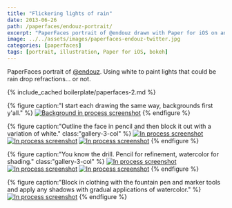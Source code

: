 ```yaml
---
title: "Flickering lights of rain"
date: 2013-06-26
path: /paperfaces/endouz-portrait/
excerpt: "PaperFaces portrait of @endouz drawn with Paper for iOS on an iPad."
image: ../../assets/images/paperfaces-endouz-twitter.jpg
categories: [paperfaces]
tags: [portrait, illustration, Paper for iOS, bokeh]
---
```


PaperFaces portrait of [@endouz](https://twitter.com/endouz). Using white to paint lights that could be rain drop refractions… or not.

{% include_cached boilerplate/paperfaces-2.md %}

{% figure caption:"I start each drawing the same way, backgrounds first y'all." %}
[![Background in process screenshot](../../assets/images/paperfaces-endouz-process-1-600.jpg)](../../assets/images/paperfaces-endouz-process-1-lg.jpg)
{% endfigure %}

{% figure caption:"Outline the face in pencil and then block it out with a variation of white." class:"gallery-3-col" %}
[![In process screenshot](../../assets/images/paperfaces-endouz-process-2-600.jpg)](../../assets/images/paperfaces-endouz-process-2-lg.jpg)
[![In process screenshot](../../assets/images/paperfaces-endouz-process-3-600.jpg)](../../assets/images/paperfaces-endouz-process-3-lg.jpg)
[![In process screenshot](../../assets/images/paperfaces-endouz-process-4-600.jpg)](../../assets/images/paperfaces-endouz-process-4-lg.jpg)
{% endfigure %}

{% figure caption:"You know the drill. Pencil for refinement, watercolor for shading." class:"gallery-3-col" %}
[![In process screenshot](../../assets/images/paperfaces-endouz-process-5-600.jpg)](../../assets/images/paperfaces-endouz-process-5-lg.jpg)
[![In process screenshot](../../assets/images/paperfaces-endouz-process-6-600.jpg)](../../assets/images/paperfaces-endouz-process-6-lg.jpg)
[![In process screenshot](../../assets/images/paperfaces-endouz-process-7-600.jpg)](../../assets/images/paperfaces-endouz-process-7-lg.jpg)
{% endfigure %}

{% figure caption:"Block in clothing with the fountain pen and marker tools and apply any shadows with gradual applications of watercolor." %}
[![In process screenshot](../../assets/images/paperfaces-endouz-process-8-600.jpg)](../../assets/images/paperfaces-endouz-process-8-lg.jpg)
{% endfigure %}
